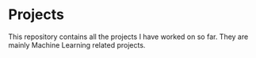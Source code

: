 # Projects
This repository contains all the projects I have worked on so far.
They are mainly Machine Learning related projects.
